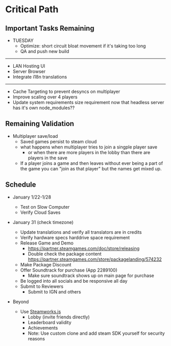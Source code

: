 
# Critical Path
## Important Tasks Remaining
- TUESDAY
    - Optimize: short circuit bloat movement if it's taking too long
    - QA and push new build
---
- LAN Hosting UI
- Server Browser
- Integrate i18n translations
---
- Cache Targeting to prevent desyncs on multiplayer
- Improve scaling over 4 players
- Update system requirements size requirement now that headless server has it's own node_modules??


## Remaining Validation
- Multiplayer save/load
    - Saved games persist to steam cloud
    - what happens when multiplayer tries to join a singple player save
        - or when there are more players in the lobby than there are players in the save
    - If a player joins a game and then leaves without ever being a part of the game you can "join as that player" but the names get mixed up.

## Schedule
- January 1/22-1/28
    - Test on Slow Computer
    - Verify Cloud Saves
- January 31 (check timezone)
    - Update translations and verify all translators are in credits
    - Verify hardware specs harddrive space requirement
    - Release Game and Demo
        - https://partner.steamgames.com/doc/store/releasing
        - Double check the package content https://partner.steamgames.com/store/packagelanding/574232
    - Make Package Discount
    - Offer Soundtrack for purchase (App 2289100)
        - Make sure soundtrack shows up on main page for purchase
    - Be logged into all socials and be responsive all day
    - Submit to Reviewers
        - Submit to IGN and others

- Beyond
    - Use [Steamworks.js](https://github.com/ceifa/steamworks.js)
        - Lobby (invite friends directly)
        - Leaderboard validity
        - Achievements
        - Note: Use custom clone and add steam SDK yourself for security reasons